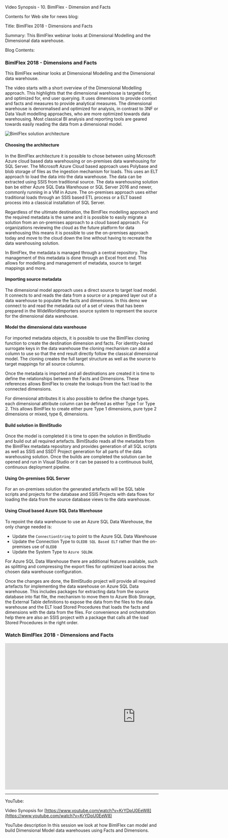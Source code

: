 Video Synopsis - 10. BimlFlex - Dimension and Facts

Contents for Web site for news blog:

Title: BimlFlex 2018 - Dimensions and Facts

Summary: This BimlFlex webinar looks at Dimensional Modelling and the Dimensional data warehouse.

Blog Contents:

### BimlFlex 2018 - Dimensions and Facts

This BimlFlex webinar looks at Dimensional Modelling and the Dimensional data warehouse.

The video starts with a short overview of the Dimensional Modelling approach.
This highlights that the dimensional warehouse is targeted for, and optimized for, end user querying.
It uses dimensions to provide context and facts and measures to provide analytical measures.
The dimensional warehouse is denormalised and optimized for analysis, in contrast to 3NF or Data Vault modelling approaches, who are more optimized towards data warehousing. Most classical BI analysis and reporting tools are geared towards easily reading the data from a dimensional model.

![BimlFlex solution architecture](https://varigencecom.blob.core.windows.net/blogimages/bimlflex-architecture.png)

#### Choosing the architecture

In the BimlFlex architecture it is possible to chose between using Microsoft Azure cloud based data warehousing or on-premises data warehousing for SQL Server.
The Microsoft Azure Cloud based approach uses Polybase and blob storage of files as the ingestion mechanism for loads. This uses an ELT approach to load the data into the data warehouse. The data can be extracted using SSIS from traditional source. The data warehousing solution ban be either Azure SQL Data Warehouse or SQL Server 2016 and newer, commonly running in a VM in Azure.
The on-premises approach uses either traditional loads through an SSIS based ETL process or a ELT based process into a classical installation of SQL Server.

Regardless of the ultimate destination, the BimlFlex modelling approach and the required metadata is the same and it is possible to easily migrate a solution from an on-premises approach to a cloud based approach. For organizations reviewing the cloud as the future platform for data warehousing this means it is possible to use the on-premises approach today and move to the cloud down the line without having to recreate the data warehousing solution.

In BimlFlex, the metadata is managed through a central repository. The management of this metadata is done through an Excel front end. This allows for modelling and management of metadata, source to target mappings and more.

#### Importing source metadata

The dimensional model approach uses a direct source to target load model. It connects to and reads the data from a source or a prepared layer out of a data warehouse to populate the facts and dimensions. In this demo we connect to and read the metadata out of a set of views that has been prepared in the WideWorldImporters source system to represent the source for the dimensional data warehouse.

#### Model the dimensional data warehouse

For imported metadata objects, it is possible to use the BimlFlex cloning function to create the destination dimension and facts. For identity-based surrogate keys in the data warehouse the cloning mechanism can add a column to use so that the end result directly follow the classical dimensional model. The cloning creates the full target structure as well as the source to target mappings for all source columns.

Once the metadata is imported and all destinations are created it is time to define the relationships between the Facts and Dimensions. These references allows BimlFlex to create the lookups from the fact load to the connected dimensions.

For dimensional attributes it is also possible to define the change types. each dimensional attribute column can be defined as either Type 1 or Type 2. This allows BimlFlex to create either pure Type 1 dimensions, pure type 2 dimensions or mixed, type 6, dimensions.

#### Build solution in BimlStudio

Once the model is completed it is time to open the solution in BimlStudio and build out all required artefacts. BimlStudio reads all the metadata from the BimlFlex metadata repository and provides generation of all SQL scripts as well as SSIS and SSDT Project generation for all parts of the data warehousing solution. Once the builds are completed the solution can be opened and run in Visual Studio or it can be passed to a continuous build, continuous deployment pipeline.

#### Using On-premises SQL Server

For an on-premises solution the generated artefacts will be SQL table scripts and projects for the database and SSIS Projects with data flows for loading the data from the source database views to the data warehouse.

#### Using Cloud based Azure SQL Data Warehouse

To repoint the data warehouse to use an Azure SQL Data Warehouse, the only change needed is:

* Update the `ConnectionString` to point to the Azure SQL Data Warehouse
* Update the Connection Type to `OLEDB SQL Based ELT` rather than the on-premises use of `OLEDB`
* Update the System Type to `Azure SQLDW`.

For Azure SQL Data Warehouse there are additional features available, such as splitting and compressing the export files for optimized load across the chosen data warehouse configuration.

Once the changes are done, the BimlStudio project will provide all required artefacts for implementing the data warehouse on Azure SQL Data warehouse. This includes packages for extracting data from the source database into flat file, the mechanism to move them to Azure Blob Storage, the External Table definitions to expose the data from the files to the data warehouse and the ELT load Stored Procedures that loads the facts and dimensions with the data from the files. For convenience and orchestration help there are also an SSIS project with a package that calls all the load Stored Procedures in the right order.  

### Watch BimlFlex 2018 - Dimensions and Facts

<iframe width="853" height="480" src="https://www.youtube.com/embed/KrYDpU0EeW8?rel=0" frameborder="0" allow="autoplay; encrypted-media" allowfullscreen></iframe>

**************************************************************************************************************************************
YouTube:

Video Synopsis for
[https://www.youtube.com/watch?v=KrYDpU0EeW8](https://www.youtube.com/watch?v=KrYDpU0EeW8)

YouTube description
In this session we look at how BimlFlex can model and build Dimensional Model data warehouses using Facts and Dimensions.
